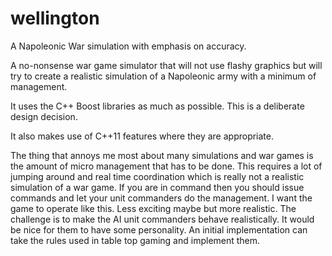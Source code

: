wellington
==========

A Napoleonic War simulation with emphasis on accuracy. 

A no-nonsense war game simulator that will not use flashy graphics but will try to create a realistic simulation of a Napoleonic army with a
minimum of management.

It uses the C++ Boost libraries as much as possible. This is a deliberate design decision.

It also makes use of C++11 features where they are appropriate.

The thing that annoys me most about many simulations and war games is the amount of micro management that has to be done.
This requires a lot of jumping around and real time coordination which is really not a realistic simulation of a war game. If
you are in command then you should issue commands and let your unit commanders do the management. I want the game to operate like
this. Less exciting maybe but more realistic. The challenge is to make the AI unit commanders behave realistically. It 
would be nice for them to have some personality. An initial implementation can take the rules used in table top gaming and 
implement them.
